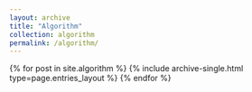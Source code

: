 ```yaml
---
layout: archive
title: "Algorithm"
collection: algorithm
permalink: /algorithm/
---
```


<div class="entries-{{ page.entries_layout | default: 'list' }}">
  {% for post in site.algorithm %}
    {% include archive-single.html type=page.entries_layout %}
  {% endfor %}
</div>